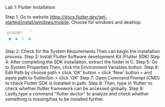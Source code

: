 Lab 1: Flutter Installation

Step 1: Go to website https://docs.flutter.dev/get-started/install/windows/mobile. Choose for windows and desktop.

<img src="https://github.com/addff/2310-ICT602/blob/main/M3CS2666A/Team%203%20-%20Laksa/Lab%20Work%201/Gambar%20Lab%201/step1.1.PNG
" alt="image" width="100" height="auto">


Step 2: Check for the System Requirements.Then can begin the installation process.
Step 3: Install Flutter Software development Kit (Flutter SDK)
Step 4: After completing the SDK installation, extract the folder in C:
Step 5: Go to System Properties.Then, click the Environment Variables button.
Step 6: Edit Path by choose path > click 'OK' button > click 'New' button > and paste path to flutter/bin > click 'OK'
Step 7: Open Command Prompt (CMD) to check Flutter SDK is installed in path.
Step 8:  Then, type in ‘flutter‘ to check whether flutter framework can be accessed globally.
Step 9: Lastly,type a command "flutter doctor" to analyze and check whether something is missing/has to be installed further.
